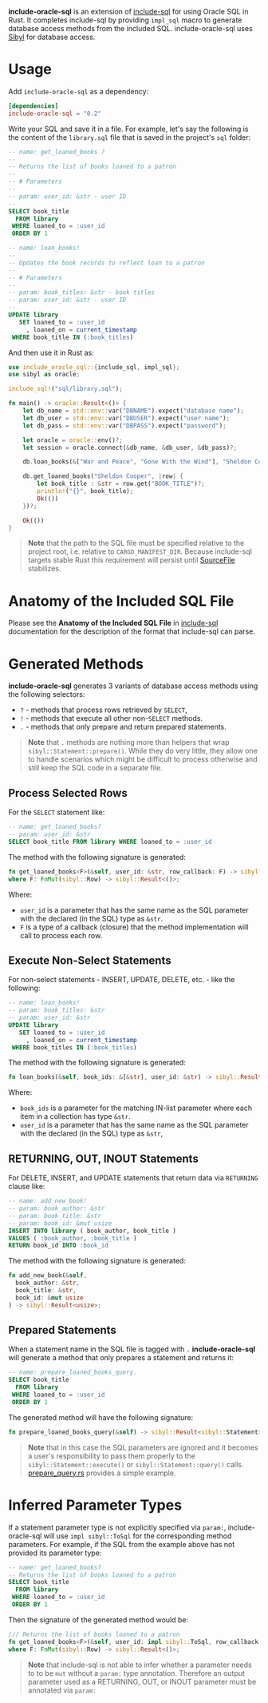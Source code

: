 **include-oracle-sql** is an extension of [include-sql][1] for using Oracle SQL in Rust. It completes include-sql by providing `impl_sql` macro to generate database access methods from the included SQL. include-oracle-sql uses [Sibyl][2] for database access.

# Usage

Add `include-oracle-sql` as a dependency:

```toml
[dependencies]
include-oracle-sql = "0.2"
```

Write your SQL and save it in a file. For example, let's say the following is the content of the `library.sql` file that is saved in the project's `sql` folder:

```sql
-- name: get_loaned_books ?
--
-- Returns the list of books loaned to a patron
--
-- # Parameters
--
-- param: user_id: &str - user ID
--
SELECT book_title
  FROM library
 WHERE loaned_to = :user_id
 ORDER BY 1

-- name: loan_books!
--
-- Updates the book records to reflect loan to a patron
--
-- # Parameters
--
-- param: book_titles: &str - book titles
-- param: user_id: &str - user ID
--
UPDATE library
   SET loaned_to = :user_id
     , loaned_on = current_timestamp
 WHERE book_title IN (:book_titles)
```

And then use it in Rust as:

```rust
use include_oracle_sql::{include_sql, impl_sql};
use sibyl as oracle;

include_sql!("sql/library.sql");

fn main() -> oracle::Result<()> {
    let db_name = std::env::var("DBNAME").expect("database name");
    let db_user = std::env::var("DBUSER").expect("user name");
    let db_pass = std::env::var("DBPASS").expect("password");

    let oracle = oracle::env()?;
    let session = oracle.connect(&db_name, &db_user, &db_pass)?;

    db.loan_books(&["War and Peace", "Gone With the Wind"], "Sheldon Cooper")?;

    db.get_loaned_books("Sheldon Cooper", |row| {
        let book_title : &str = row.get("BOOK_TITLE")?;
        println!("{}", book_title);
        Ok(())
    })?;

    Ok(())
}
```

> **Note** that the path to the SQL file must be specified relative to the project root, i.e. relative to `CARGO_MANIFEST_DIR`. Because include-sql targets stable Rust this requirement will persist until [SourceFile][3] stabilizes.

# Anatomy of the Included SQL File

Please see the **Anatomy of the Included SQL File** in [include-sql][4] documentation for the description of the format that include-sql can parse.

# Generated Methods

**include-oracle-sql** generates 3 variants of database access methods using the following selectors:
* `?` - methods that process rows retrieved by `SELECT`,
* `!` - methods that execute all other non-`SELECT` methods.
* `.` - methods that only prepare and return prepared statements.

> **Note** that `.` methods are nothing more than helpers that wrap `sibyl::Statement::prepare()`. While they do very little, they allow one to handle scenarios which might be difficult to process otherwise and still keep the SQL code in a separate file.

## Process Selected Rows

For the `SELECT` statement like:

```sql
-- name: get_loaned_books?
-- param: user_id: &str
SELECT book_title FROM library WHERE loaned_to = :user_id
```

The method with the following signature is generated:

```rust
fn get_loaned_books<F>(&self, user_id: &str, row_callback: F) -> sibyl::Result<()>
where F: FnMut(sibyl::Row) -> sibyl::Result<()>;
```

Where:
- `user_id` is a parameter that has the same name as the SQL parameter with the declared (in the SQL) type as `&str`.
- `F` is a type of a callback (closure) that the method implementation will call to process each row.

## Execute Non-Select Statements

For non-select statements - INSERT, UPDATE, DELETE, etc. - like the following:

```sql
-- name: loan_books!
-- param: book_titles: &str
-- param: user_id: &str
UPDATE library
   SET loaned_to = :user_id
     , loaned_on = current_timestamp
 WHERE book_titles IN (:book_titles)
```

The method with the following signature is generated:

```rust
fn loan_books(&self, book_ids: &[&str], user_id: &str) -> sibyl::Result<usize>;
```

Where:
- `book_ids` is a parameter for the matching IN-list parameter where each item in a collection has type `&str`.
- `user_id` is a parameter that has the same name as the SQL parameter with the declared (in the SQL) type as `&str`,

## RETURNING, OUT, INOUT Statements

For DELETE, INSERT, and UPDATE statements that return data via `RETURNING` clause like:

```sql
-- name: add_new_book!
-- param: book_author: &str
-- param: book_title: &str
-- param: book_id: &mut usize
INSERT INTO library ( book_author, book_title )
VALUES ( :book_author, :book_title )
RETURN book_id INTO :book_id
```

The method with the following signature is generated:

```rust
fn add_new_book(&self,
  book_author: &str,
  book_title: &str,
  book_id: &mut usize
) -> sibyl::Result<usize>;
```

## Prepared Statements

When a statement name in the SQL file is tagged with `.` **include-oracle-sql** will generate a method that only prepares a statement and returns it:

```sql
-- name: prepare_loaned_books_query.
SELECT book_title
  FROM library
 WHERE loaned_to = :user_id
 ORDER BY 1
```

The generated method will have the following signature:

```rust
fn prepare_loaned_books_query(&self) -> sibyl::Result<sibyl::Statement>;
```

> **Note** that in this case the SQL parameters are ignored and it becomes a user's responsibility to pass them properly to the `sibyl::Statement::execute()` or `sibyl::Statement::query()` calls. [prepare_query.rs][5] provides a simple example.

# Inferred Parameter Types

If a statement parameter type is not explicitly specified via `param:`, include-oracle-sql will use `impl sibyl::ToSql` for the corresponding method parameters. For example, if the SQL from the example above has not provided its parameter type:

```sql
-- name: get_loaned_books?
-- Returns the list of books loaned to a patron
SELECT book_title
  FROM library
 WHERE loaned_to = :user_id
 ORDER BY 1
```

Then the signature of the generated method would be:

```rust
/// Returns the list of books loaned to a patron
fn get_loaned_books<F>(&self, user_id: impl sibyl::ToSql, row_callback: F) -> sibyl::Result<()>
where F: FnMut(sibyl::Row) -> sibyl::Result<()>;
```

> **Note** that include-sql is not able to infer whether a parameter needs to to be `mut` without a `param:` type annotation. Therefore an output parameter used as a RETURNING, OUT, or INOUT parameter must be annotated via `param:`

[1]: https://crates.io/crates/include-sql
[2]: https://crates.io/crates/sibyl
[3]: https://doc.rust-lang.org/proc_macro/struct.SourceFile.html
[4]: https://quietboil.github.io/include-sql
[5]: https://github.com/quietboil/include-oracle-sql/blob/master/examples/prepare_query.rs